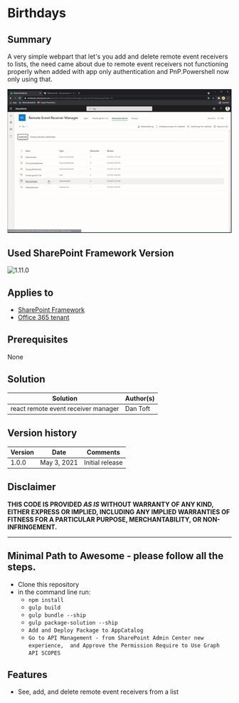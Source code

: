 # Birthdays

## Summary
A very simple webpart that let's you add and delete remote event receivers to lists, the need came about due to remote event receivers not functioning properly when added with app only authentication and PnP.Powershell now only using that.

![Remote event reciver manager webpart](./assets/video.gif)

## Used SharePoint Framework Version 
![1.11.0](https://img.shields.io/badge/version-1.11.0-green.svg)

## Applies to

* [SharePoint Framework](https://docs.microsoft.com/sharepoint/dev/spfx/sharepoint-framework-overview)
* [Office 365 tenant](https://docs.microsoft.com/sharepoint/dev/spfx/set-up-your-development-environment)


## Prerequisites
 
None

## Solution

Solution|Author(s)
--------|---------
react remote event receiver manager |Dan Toft

## Version history

Version|Date|Comments
-------|----|--------
1.0.0|May 3, 2021|Initial release

## Disclaimer
**THIS CODE IS PROVIDED *AS IS* WITHOUT WARRANTY OF ANY KIND, EITHER EXPRESS OR IMPLIED, INCLUDING ANY IMPLIED WARRANTIES OF FITNESS FOR A PARTICULAR PURPOSE, MERCHANTABILITY, OR NON-INFRINGEMENT.**

---

## Minimal Path to Awesome - please follow all the steps.

- Clone this repository
- in the command line run:
  - `npm install`
  - `gulp build`
  - `gulp bundle --ship`
  - `gulp package-solution --ship`
  - `Add and Deploy Package to AppCatalog `
  - `Go to API Management - from SharePoint Admin Center new experience,  and Approve the Permission Require to Use Graph API SCOPES`

 

## Features
- See, add, and delete remote event receivers from a list
